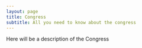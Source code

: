 ```yaml
---
layout: page
title: Congress
subtitle: All you need to know about the congress
---
```


Here will be a description of the Congress